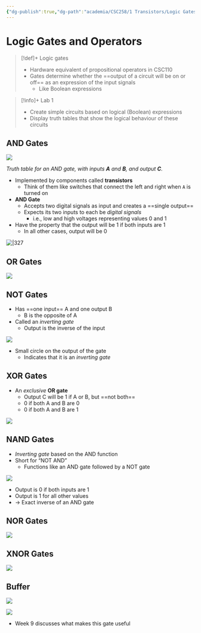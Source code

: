 ```yaml
---
{"dg-publish":true,"dg-path":"academia/CSC258/1 Transistors/Logic Gates and Operators.md","permalink":"/academia/csc-258/1-transistors/logic-gates-and-operators/","tags":["cs","lecture","note","university"],"created":"2025-02-19T16:44:45.218-05:00","updated":"2025-02-22T20:57:31.963-05:00"}
---
```



# Logic Gates and Operators

> [!def]+ Logic gates
> - Hardware equivalent of propositional operators in CSC110
> - Gates determine whether the ==output of a circuit will be on or off== as an expression of the input signals
>     - Like Boolean expressions

> [!info]+ Lab 1
> - Create simple circuits based on logical (Boolean) expressions
> - Display truth tables that show the logical behaviour of these circuits

## AND Gates

![](https://graphicmaths.com/img/computer-science/logic/logic-gates/and-gate.png)

*Truth table for an AND gate, with inputs **A** and **B**, and output **C**.*

- Implemented by components called **transistors**
    - Think of them like switches that connect the left and right when `A` is turned on
- **AND Gate**
    - Accepts two digital signals as input and creates a ==single output==
    - Expects its two inputs to each be *digital signals*
        - i.e., low and high voltages representing values 0 and 1
- Have the property that the output will be 1 if both inputs are 1
    - In all other cases, output will be 0

![|327](https://www.electroniclinic.com/wp-content/uploads/2022/08/logic-symbol-of-AND-gate-scaled.jpg)

## OR Gates

![](https://graphicmaths.com/img/computer-science/logic/logic-gates/or-gate.png)

## NOT Gates

- Has ==one input== A and one output B
    - B is the opposite of A
- Called an *inverting gate*
    - Output is the inverse of the input

![](https://graphicmaths.com/img/computer-science/logic/logic-gates/not-gate.png)

- Small circle on the output of the gate
    - Indicates that it is an *inverting gate*

## XOR Gates

- An *exclusive* **OR gate**
    - Output C will be 1 if A or B, but ==not both==
    - 0 if both A and B are 0
    - 0 if both A and B are 1

![](https://graphicmaths.com/img/computer-science/logic/logic-gates/xor-gate.png)

## NAND Gates

- *Inverting gate* based on the AND function
- Short for “NOT AND”
    - Functions like an AND gate followed by a NOT gate

![](https://graphicmaths.com/img/computer-science/logic/logic-gates/nand-gate.png)

- Output is 0 if both inputs are 1
- Output is 1 for all other values
- → Exact inverse of an AND gate

## NOR Gates

![](https://graphicmaths.com/img/computer-science/logic/logic-gates/nor-gate.png)

## XNOR Gates

![](https://graphicmaths.com/img/computer-science/logic/logic-gates/xnor-gate.png)

## Buffer

![](https://i.imgur.com/bs6idCl.png)

![](https://i.imgur.com/HtZ1JRI.png)

- Week 9 discusses what makes this gate useful
